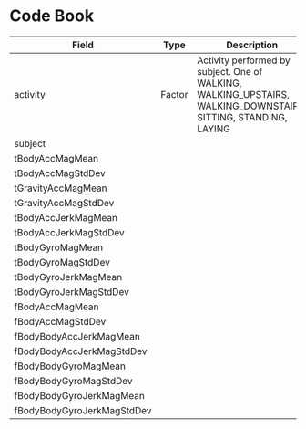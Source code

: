 # Code Book

Field | Type  | Description
----- | ----- | --------
activity | Factor | Activity performed by subject. One of WALKING, WALKING_UPSTAIRS, WALKING_DOWNSTAIRS, SITTING, STANDING, LAYING
subject | |
tBodyAccMagMean | |
tBodyAccMagStdDev | |
tGravityAccMagMean | |
tGravityAccMagStdDev | |
tBodyAccJerkMagMean | |
tBodyAccJerkMagStdDev | |
tBodyGyroMagMean | |
tBodyGyroMagStdDev | |
tBodyGyroJerkMagMean | |
tBodyGyroJerkMagStdDev | |
fBodyAccMagMean | |
fBodyAccMagStdDev | |
fBodyBodyAccJerkMagMean | |
fBodyBodyAccJerkMagStdDev | |
fBodyBodyGyroMagMean | |
fBodyBodyGyroMagStdDev | |
fBodyBodyGyroJerkMagMean | |
fBodyBodyGyroJerkMagStdDev | |

